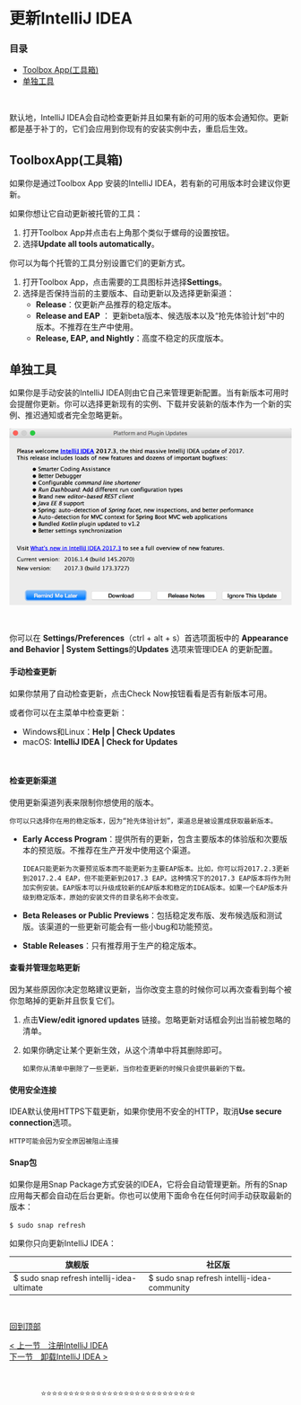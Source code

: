 # 更新IntelliJ IDEA

### 目录

- [Toolbox App(工具箱)](#ToolboxApp(工具箱))
- [单独工具](#单独工具)

&nbsp;

默认地，IntelliJ IDEA会自动检查更新并且如果有新的可用的版本会通知你。更新都是基于补丁的，它们会应用到你现有的安装实例中去，重启后生效。



## ToolboxApp(工具箱)

如果你是通过Toolbox App 安装的IntelliJ IDEA，若有新的可用版本时会建议你更新。

如果你想让它自动更新被托管的工具：

1. 打开Toolbox App并点击右上角那个类似于螺母的设置按钮。
2. 选择**Update all tools automatically**。



你可以为每个托管的工具分别设置它们的更新方式。

1. 打开Toolbox App，点击需要的工具图标并选择**Settings**。
2. 选择是否保持当前的主要版本、自动更新以及选择更新渠道：
   - **Release**：仅更新产品推荐的稳定版本。
   - **Release and EAP** ： 更新beta版本、候选版本以及“抢先体验计划”中的版本。不推荐在生产中使用。
   - **Release, EAP, and Nightly**：高度不稳定的灰度版本。



## 单独工具

如果你是手动安装的IntelliJ IDEA则由它自己来管理更新配置。当有新版本可用时会提醒你更新。你可以选择更新现有的实例、下载并安装新的版本作为一个新的实例、推迟通知或者完全忽略更新。

![alt](<https://github.com/fengyishun/IDEA-Help-ZH-CN/blob/master/resources/ij_update_restart.png>)

&nbsp;

你可以在 **Settings/Preferences**（ctrl + alt + s）首选项面板中的 **Appearance and Behavior | System Settings**的**Updates** 选项来管理IDEA 的更新配置。

#### 手动检查更新

如果你禁用了自动检查更新，点击Check Now按钮看看是否有新版本可用。

或者你可以在主菜单中检查更新：

- Windows和Linux：**Help | Check Updates**
- macOS: **IntelliJ IDEA | Check for Updates**

​	

#### 检查更新渠道

 使用更新渠道列表来限制你想使用的版本。

`你可以只选择你在用的稳定版本，因为“抢先体验计划”，渠道总是被设置成获取最新版本。`

- **Early Access Program**：提供所有的更新，包含主要版本的体验版和次要版本的预览版。不推荐在生产开发中使用这个渠道。

  `IDEA只能更新为次要预览版本而不能更新为主要EAP版本。比如，你可以将2017.2.3更新到2017.2.4 EAP，但不能更新到2017.3 EAP。这种情况下的2017.3 EAP版本将作为附加实例安装。EAP版本可以升级成较新的EAP版本和稳定的IDEA版本。如果一个EAP版本升级到稳定版本，原始的安装文件的目录名称不会改变。`
  
- **Beta Releases or Public Previews**：包括稳定发布版、发布候选版和测试版。该渠道的一些更新可能会有一些小bug和功能预览。

- **Stable Releases**：只有推荐用于生产的稳定版本。



#### 查看并管理忽略更新

因为某些原因你决定忽略建议更新，当你改变主意的时候你可以再次查看到每个被你忽略掉的更新并且恢复它们。

1. 点击**View/edit ignored updates** 链接。忽略更新对话框会列出当前被忽略的清单。

2. 如果你确定让某个更新生效，从这个清单中将其删除即可。

   `如果你从清单中删除了一些更新，当你检查更新的时候只会提供最新的下载。`



#### 使用安全连接

IDEA默认使用HTTPS下载更新，如果你使用不安全的HTTP，取消**Use secure connection**选项。

`HTTP可能会因为安全原因被阻止连接`



#### Snap包

如果你是用Snap Package方式安装的IDEA，它将会自动管理更新。所有的Snap应用每天都会自动在后台更新。你也可以使用下面命令在任何时间手动获取最新的版本：

`$ sudo snap refresh`

如果你只向更新IntelliJ IDEA：

| 旗舰版                                     | 社区版                                      |
| ------------------------------------------ | ------------------------------------------- |
| $ sudo snap refresh intellij-idea-ultimate | $ sudo snap refresh intellij-idea-community |

&nbsp;

[回到顶部](#目录)

[< 上一节　注册IntelliJ IDEA](/A.安装IntelliJIDEA/C.注册IntelliJIDEA.md)   　　　　　　　　　　　　　　　　　　　　　　　　[下一节　卸载IntelliJ IDEA >](/A.安装IntelliJIDEA/E.卸载IntelliJIDEA.md)

&nbsp;

　　　　:star::star::star::star::star::star::star::star::star::star::star::star::star::star::star::star::star::star::star::star::star::star::star::star::star::star::star::star:

